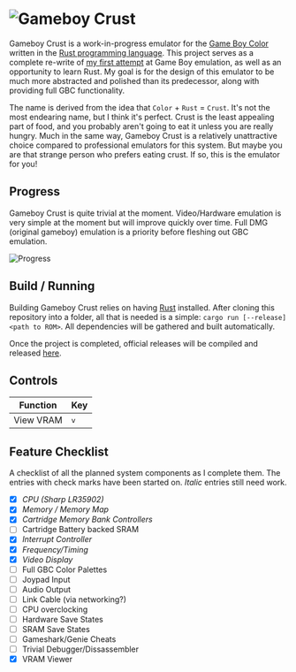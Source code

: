 # ![Gameboy Crust](https://i.imgur.com/Z1GJZMU.png)

Gameboy Crust is a work-in-progress emulator for the [Game Boy Color](https://en.wikipedia.org/wiki/Game_Boy_Color) written in the [Rust programming language](https://www.rust-lang.org/en-US/). This project serves as a complete re-write of [my first attempt](https://github.com/mattbruv/Gameboy-Emulator) at Game Boy emulation, as well as an opportunity to learn Rust. My goal is for the design of this emulator to be much more abstracted and polished than its predecessor, along with providing full GBC functionality.

The name is derived from the idea that `Color` + `Rust` = `Crust`. It's not the most endearing name, but I think it's perfect. Crust is the least appealing part of food, and you probably aren't going to eat it unless you are really hungry. Much in the same way, Gameboy Crust is a relatively unattractive choice compared to professional emulators for this system. But maybe you are that strange person who prefers eating crust. If so, this is the emulator for you!

## Progress

Gameboy Crust is quite trivial at the moment. Video/Hardware emulation is very simple at the moment but will improve quickly over time. Full DMG (original gameboy) emulation is a priority before fleshing out GBC emulation.

![Progress](https://i.imgur.com/3u0Y2ID.png)

## Build / Running

Building Gameboy Crust relies on having [Rust](https://www.rust-lang.org/en-US/install.html) installed. After cloning this repository into a folder, all that is needed is a simple: `cargo run [--release] <path to ROM>`. All dependencies will be gathered and built automatically.

Once the project is completed, official releases will be compiled and released [here](https://github.com/mattbruv/Gameboy-Crust/releases).

## Controls
| Function | Key |
| --- | --- |
| View VRAM | <kbd>v</kbd> |

## Feature Checklist
A checklist of all the planned system components as I complete them. The entries with check marks have been started on. *Italic* entries still need work.

- [X] *CPU (Sharp LR35902)*
- [X] *Memory / Memory Map*
- [X] *Cartridge Memory Bank Controllers*
- [ ] Cartridge Battery backed SRAM
- [X] *Interrupt Controller*
- [X] *Frequency/Timing*
- [X] *Video Display*
- [ ] Full GBC Color Palettes
- [ ] Joypad Input
- [ ] Audio Output
- [ ] Link Cable (via networking?)
- [ ] CPU overclocking
- [ ] Hardware Save States
- [ ] SRAM Save States
- [ ] Gameshark/Genie Cheats
- [ ] Trivial Debugger/Dissassembler
- [X] VRAM Viewer

